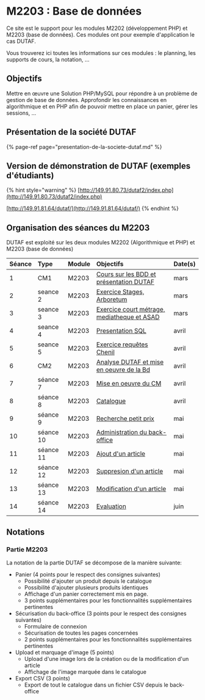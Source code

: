 # M2203 : Base de données

Ce site est le support pour les modules M2202 \(développement PHP\) et M2203 \(base de données\). Ces modules ont pour exemple d'application le cas DUTAF.

Vous trouverez ici toutes les informations sur ces modules : le planning, les supports de cours, la notation, ...

## Objectifs

Mettre en œuvre une Solution PHP/MySQL pour répondre à un problème de gestion de base de données. Approfondir les connaissances en algorithmique et en PHP afin de pouvoir mettre en place un panier, gérer les sessions, ...

## Présentation de la société DUTAF

{% page-ref page="presentation-de-la-societe-dutaf.md" %}

## Version de démonstration de DUTAF \(exemples d'étudiants\)

{% hint style="warning" %}
[http://149.91.80.73/dutaf2/index.php](http://149.91.80.73/dutaf2/index.php)

[http://149.91.81.64/dutaf/](http://149.91.81.64/dutaf/)
{% endhint %}

## Organisation des séances du M2203

DUTAF est exploité sur les deux modules M2202 \(Algorithmique et PHP\) et M2203 \(base de données\)

| Séance | Type | Module | Objectifs | Date\(s\)    |
| :--- | :--- | :--- | :--- | :--- |
| 1 | CM1 | M2203 | [Cours sur les BDD et présentation DUTAF](m2203-seance-1.md) | mars |
| 2 | seance 2 | M2203 | [Exercice Stages, Arboretum](m2203-seance-2.md) | mars |
| 3 | seance 3 | M2203 | [Exercice court métrage, mediatheque et ASAD](m2203-seance-3.md) | mars |
| 4 | seance 4 | M2203 | [Presentation SQL](m2203-seance-1bis.md) | avril |
| 5 | seance 5 | M2203 | [Exercice requêtes Chenil](m2203-seance-4.md) | avril |
| 6 | CM2 | M2203 | [Analyse DUTAF et mise en oeuvre de la Bd](m2203-seance-5.md) | avril |
| 7 | séance 7 | M2203 | [Mise en oeuvre du CM](m2203postcm.md) | avril |
| 8 | séance 8 | M2203 | [Catalogue](m2203-seance-7.md) | avril |
| 9 | séance 9 | M2203 | [Recherche petit prix](m2203-seance-8.md) | mai |
| 10 | séance 10 | M2203 | [Administration du back-office](m2203-seance-9.md) | mai |
| 11 | séance 11 | M2203 | [Ajout d'un article](m2203-seance-10.md) | mai |
| 12 | séance 12 | M2203 | [Suppresion d'un article](m2203-seance-11.md) | mai |
| 13 | séance 13 | M2203 | [Modification d'un article](m2203-seance-12.md) | mai |
| 14 | séance 14 | M2203 | [Evaluation](m2203-seance-13.md) | juin |

## Notations

### Partie M2203

La notation de la partie DUTAF se décompose de la manière suivante:

* Panier \(4 points pour le respect des consignes suivantes\)
  * Possibilité d'ajouter un produit depuis le catalogue
  * Possibilité d'ajouter plusieurs produits identiques
  * Affichage d'un panier correctement mis en page.
  * 3 points supplémentaires pour les fonctionnalités supplémentaires pertinentes
* Sécurisation du back-office \(3 points pour le respect des consignes suivantes\)
  * Formulaire de connexion
  * Sécurisation de toutes les pages concernées
  * 2 points supplémentaires pour les fonctionnalités supplémentaires pertinentes
* Upload et marquage d'image \(5 points\)
  * Upload d'une image lors de la création ou de la modification d'un article
  * Affichage de l'image marquée dans le catalogue
* Export CSV \(3 points\)
  * Export de tout le catalogue dans un fichier CSV depuis le back-office

